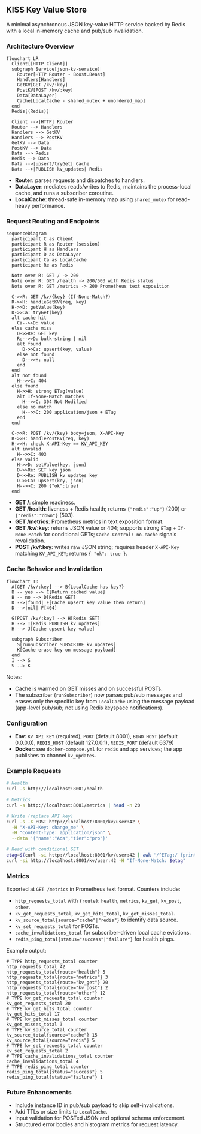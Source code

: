 ## KISS Key Value Store

A minimal asynchronous JSON key-value HTTP service backed by Redis with a local in-memory cache and pub/sub invalidation.

### Architecture Overview
```mermaid
flowchart LR
  Client[[HTTP Client]]
  subgraph Service[json-kv-service]
    Router[HTTP Router - Boost.Beast]
    Handlers[Handlers]
    GetKV[GET /kv/:key]
    PostKV[POST /kv/:key]
    Data[DataLayer]
    Cache[LocalCache - shared_mutex + unordered_map]
  end
  Redis[(Redis)]

  Client -->|HTTP| Router
  Router --> Handlers
  Handlers --> GetKV
  Handlers --> PostKV
  GetKV --> Data
  PostKV --> Data
  Data --> Redis
  Redis --> Data
  Data -->|upsert/tryGet| Cache
  Data -->|PUBLISH kv_updates| Redis
```

- **Router**: parses requests and dispatches to handlers.
- **DataLayer**: mediates reads/writes to Redis, maintains the process-local cache, and runs a subscriber coroutine.
- **LocalCache**: thread-safe in-memory map using `shared_mutex` for read-heavy performance.

### Request Routing and Endpoints
```mermaid
sequenceDiagram
  participant C as Client
  participant R as Router (session)
  participant H as Handlers
  participant D as DataLayer
  participant Ca as LocalCache
  participant Re as Redis

  Note over R: GET / -> 200
  Note over R: GET /health -> 200/503 with Redis status
  Note over R: GET /metrics -> 200 Prometheus text exposition

  C->>R: GET /kv/{key} (If-None-Match?)
  R->>H: handleGetKV(req, key)
  H->>D: getValue(key)
  D->>Ca: tryGet(key)
  alt cache hit
    Ca-->>D: value
  else cache miss
    D->>Re: GET key
    Re-->>D: bulk-string | nil
    alt found
      D->>Ca: upsert(key, value)
    else not found
      D-->>H: null
    end
  end
  alt not found
    H-->>C: 404
  else found
    H->>H: strong ETag(value)
    alt If-None-Match matches
      H-->>C: 304 Not Modified
    else no match
      H-->>C: 200 application/json + ETag
    end
  end

  C->>R: POST /kv/{key} body=json, X-API-Key
  R->>H: handlePostKV(req, key)
  H->>H: check X-API-Key == KV_API_KEY
  alt invalid
    H-->>C: 403
  else valid
    H->>D: setValue(key, json)
    D->>Re: SET key json
    D->>Re: PUBLISH kv_updates key
    D->>Ca: upsert(key, json)
    H-->>C: 200 {"ok":true}
  end
```

- **GET /**: simple readiness.
- **GET /health**: liveness + Redis health; returns `{"redis":"up"}` (200) or `{"redis":"down"}` (503).
- **GET /metrics**: Prometheus metrics in text exposition format.
- **GET /kv/:key**: returns JSON value or 404; supports strong `ETag` + `If-None-Match` for conditional GETs; `Cache-Control: no-cache` signals revalidation.
- **POST /kv/:key**: writes raw JSON string; requires header `X-API-Key` matching `KV_API_KEY`; returns `{ "ok": true }`.

### Cache Behavior and Invalidation
```mermaid
flowchart TD
  A[GET /kv/:key] --> B{LocalCache has key?}
  B -- yes --> C[Return cached value]
  B -- no --> D[Redis GET]
  D -->|found| E[Cache upsert key value then return]
  D -->|nil| F[404]

  G[POST /kv/:key] --> H[Redis SET]
  H --> I[Redis PUBLISH kv_updates]
  H --> J[Cache upsert key value]

  subgraph Subscriber
    S[runSubscriber SUBSCRIBE kv_updates]
    K[Cache erase key on message payload]
  end
  I --> S
  S --> K
```

Notes:
- Cache is warmed on GET misses and on successful POSTs.
- The subscriber (`runSubscriber`) now parses pub/sub messages and erases only the specific key from `LocalCache` using the message payload (app-level pub/sub; not using Redis keyspace notifications).

### Configuration
- **Env**: `KV_API_KEY` (required), `PORT` (default 8001), `BIND_HOST` (default 0.0.0.0), `REDIS_HOST` (default 127.0.0.1), `REDIS_PORT` (default 6379)
- **Docker**: see `docker-compose.yml` for `redis` and `app` services; the app publishes to channel `kv_updates`.

### Example Requests
```bash
# Health
curl -s http://localhost:8001/health

# Metrics
curl -s http://localhost:8001/metrics | head -n 20

# Write (replace API key)
curl -s -X POST http://localhost:8001/kv/user:42 \
  -H "X-API-Key: change_me" \
  -H "Content-Type: application/json" \
  --data '{"name":"Ada","tier":"pro"}'

# Read with conditional GET
etag=$(curl -si http://localhost:8001/kv/user:42 | awk '/^ETag:/ {print $2}')
curl -si http://localhost:8001/kv/user:42 -H "If-None-Match: $etag"
```

### Metrics
Exported at `GET /metrics` in Prometheus text format. Counters include:

- `http_requests_total` with `{route}`: `health`, `metrics`, `kv_get`, `kv_post`, `other`.
- `kv_get_requests_total`, `kv_get_hits_total`, `kv_get_misses_total`.
- `kv_source_total{source="cache"|"redis"}` to identify data source.
- `kv_set_requests_total` for POSTs.
- `cache_invalidations_total` for subscriber-driven local cache evictions.
- `redis_ping_total{status="success"|"failure"}` for health pings.

Example output:
```
# TYPE http_requests_total counter
http_requests_total 42
http_requests_total{route="health"} 5
http_requests_total{route="metrics"} 3
http_requests_total{route="kv_get"} 20
http_requests_total{route="kv_post"} 2
http_requests_total{route="other"} 12
# TYPE kv_get_requests_total counter
kv_get_requests_total 20
# TYPE kv_get_hits_total counter
kv_get_hits_total 17
# TYPE kv_get_misses_total counter
kv_get_misses_total 3
# TYPE kv_source_total counter
kv_source_total{source="cache"} 15
kv_source_total{source="redis"} 5
# TYPE kv_set_requests_total counter
kv_set_requests_total 2
# TYPE cache_invalidations_total counter
cache_invalidations_total 4
# TYPE redis_ping_total counter
redis_ping_total{status="success"} 5
redis_ping_total{status="failure"} 1
```

### Future Enhancements
- Include instance ID in pub/sub payload to skip self-invalidations.
- Add TTLs or size limits to `LocalCache`.
- Input validation for POSTed JSON and optional schema enforcement.
- Structured error bodies and histogram metrics for request latency.
